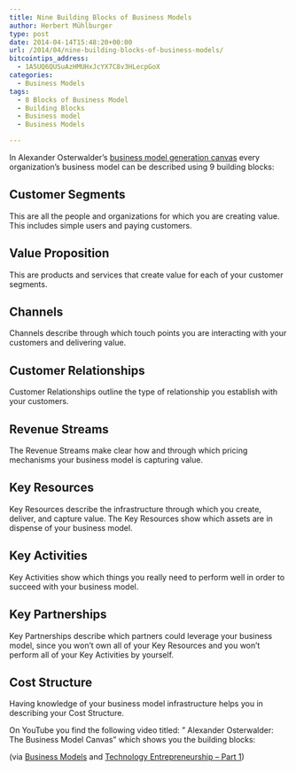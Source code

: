 ```yaml
---
title: Nine Building Blocks of Business Models
author: Herbert Mühlburger
type: post
date: 2014-04-14T15:48:20+00:00
url: /2014/04/nine-building-blocks-of-business-models/
bitcointips_address:
  - 1A5UQ6QUSuAzHMUHxJcYX7C8v3HLecpGoX
categories:
  - Business Models
tags:
  - 8 Blocks of Business Model
  - Building Blocks
  - Business model
  - Business Models

---
```

In Alexander Osterwalder&#8217;s [business model generation canvas][1] every organization&#8217;s business model can be described using 9 building blocks:

## Customer Segments

This are all the people and organizations for which you are creating value. This includes simple users and paying customers.

## Value Proposition

This are products and services that create value for each of your customer segments.

## Channels

Channels describe through which touch points you are interacting with your customers and delivering value.

## Customer Relationships

Customer Relationships outline the type of relationship you establish with your customers.

## Revenue Streams

The Revenue Streams make clear how and through which pricing mechanisms your business model is capturing value.

## Key Resources

Key Resources describe the infrastructure through which you create, deliver, and capture value. The Key Resources show which assets are in dispense of your business model.

## Key Activities

Key Activities show which things you really need to perform well in order to succeed with your business model.

## Key Partnerships

Key Partnerships describe which partners could leverage your business model, since you won&#8217;t own all of your Key Resources and you won&#8217;t perform all of your Key Activities by yourself.

## Cost Structure

Having knowledge of your business model infrastructure helps you in describing your Cost Structure.

On YouTube you find the following video titled: &#8221; Alexander Osterwalder: The Business Model Canvas&#8221; which shows you the building blocks:



(via <a title="Business Models" href="https://www.youtube.com/watch?v=2FumwkBMhLo" target="_blank">Business Models</a> and <a title="Technology Entrepreneurship - Part 1" href="https://novoed.com/venture13/home" target="_blank">Technology Entrepreneurship &#8211; Part 1</a>)

 [1]: https://blog.muehlburger.at/wp-content/uploads/2014/04/business_model_canvas_poster.pdf